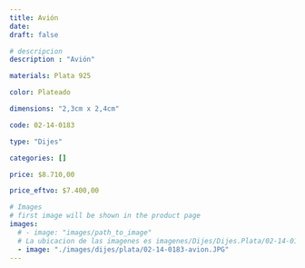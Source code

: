 ```yaml
---
title: Avión
date: 
draft: false

# descripcion
description : "Avión"

materials: Plata 925

color: Plateado

dimensions: "2,3cm x 2,4cm"

code: 02-14-0183

type: "Dijes"

categories: []

price: $8.710,00

price_eftvo: $7.400,00

# Images
# first image will be shown in the product page
images:
  # - image: "images/path_to_image"
  # La ubicacion de las imagenes es imagenes/Dijes/Dijes.Plata/02-14-0183-avion
  - image: "./images/dijes/plata/02-14-0183-avion.JPG"
---
```

